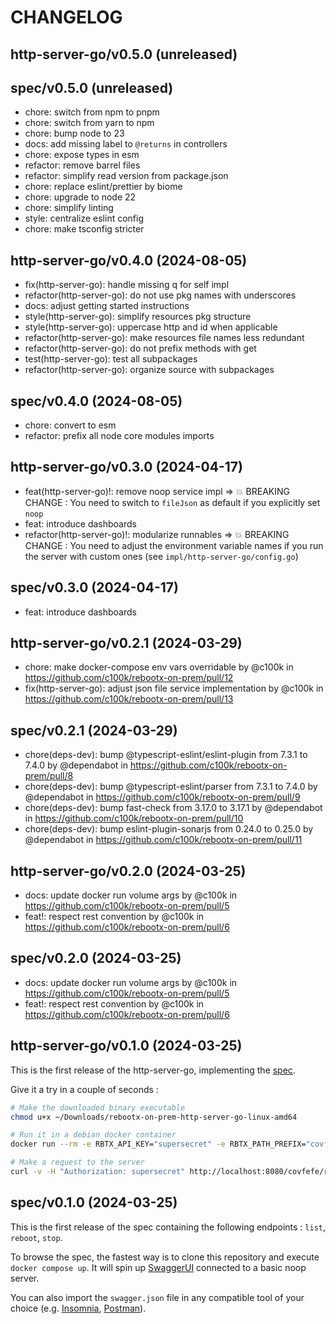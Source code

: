 # CHANGELOG

## http-server-go/v0.5.0 (unreleased)

## spec/v0.5.0 (unreleased)

* chore: switch from npm to pnpm
* chore: switch from yarn to npm
* chore: bump node to 23
* docs: add missing label to `@returns` in controllers
* chore: expose types in esm
* refactor: remove barrel files
* refactor: simplify read version from package.json
* chore: replace eslint/prettier by biome
* chore: upgrade to node 22
* chore: simplify linting
* style: centralize eslint config
* chore: make tsconfig stricter

## http-server-go/v0.4.0 (2024-08-05)

* fix(http-server-go): handle missing q for self impl
* refactor(http-server-go): do not use pkg names with underscores
* docs: adjust getting started instructions
* style(http-server-go): simplify resources pkg structure
* style(http-server-go): uppercase http and id when applicable
* refactor(http-server-go): make resources file names less redundant
* refactor(http-server-go): do not prefix methods with get
* test(http-server-go): test all subpackages
* refactor(http-server-go): organize source with subpackages

## spec/v0.4.0 (2024-08-05)

* chore: convert to esm
* refactor: prefix all node core modules imports

## http-server-go/v0.3.0 (2024-04-17)

* feat(http-server-go)!: remove noop service impl => 💥 BREAKING CHANGE : You need to switch to `fileJson` as default if you explicitly set `noop`
* feat: introduce dashboards
* refactor(http-server-go)!: modularize runnables => 💥 BREAKING CHANGE : You need to adjust the environment variable names if you run the server with custom ones (see `impl/http-server-go/config.go`)

## spec/v0.3.0 (2024-04-17)

* feat: introduce dashboards

## http-server-go/v0.2.1 (2024-03-29)

* chore: make docker-compose env vars overridable by @c100k in https://github.com/c100k/rebootx-on-prem/pull/12
* fix(http-server-go): adjust json file service implementation by @c100k in https://github.com/c100k/rebootx-on-prem/pull/13

## spec/v0.2.1 (2024-03-29)

* chore(deps-dev): bump @typescript-eslint/eslint-plugin from 7.3.1 to 7.4.0 by @dependabot in https://github.com/c100k/rebootx-on-prem/pull/8
* chore(deps-dev): bump @typescript-eslint/parser from 7.3.1 to 7.4.0 by @dependabot in https://github.com/c100k/rebootx-on-prem/pull/9
* chore(deps-dev): bump fast-check from 3.17.0 to 3.17.1 by @dependabot in https://github.com/c100k/rebootx-on-prem/pull/10
* chore(deps-dev): bump eslint-plugin-sonarjs from 0.24.0 to 0.25.0 by @dependabot in https://github.com/c100k/rebootx-on-prem/pull/11

## http-server-go/v0.2.0 (2024-03-25)

* docs: update docker run volume args by @c100k in https://github.com/c100k/rebootx-on-prem/pull/5
* feat!: respect rest convention by @c100k in https://github.com/c100k/rebootx-on-prem/pull/6

## spec/v0.2.0 (2024-03-25)

* docs: update docker run volume args by @c100k in https://github.com/c100k/rebootx-on-prem/pull/5
* feat!: respect rest convention by @c100k in https://github.com/c100k/rebootx-on-prem/pull/6

## http-server-go/v0.1.0 (2024-03-25)

This is the first release of the http-server-go, implementing the [spec](https://github.com/c100k/rebootx-on-prem/releases/tag/spec%2Fv0.1.0).

Give it a try in a couple of seconds :

```sh
# Make the downloaded binary executable
chmod u+x ~/Downloads/rebootx-on-prem-http-server-go-linux-amd64

# Run it in a debian docker container
docker run --rm -e RBTX_API_KEY="supersecret" -e RBTX_PATH_PREFIX="covfefe" -p "8080:8080" -v ~/Downloads/rebootx-on-prem-http-server-go-linux-amd64:/http-server-go debian:latest /http-server-go

# Make a request to the server
curl -v -H "Authorization: supersecret" http://localhost:8080/covfefe/runnables
```

## spec/v0.1.0 (2024-03-25)

This is the first release of the spec containing the following endpoints : `list`, `reboot`, `stop`.

To browse the spec, the fastest way is to clone this repository and execute `docker compose up`. It will spin up [SwaggerUI](https://swagger.io/tools/swagger-ui) connected to a basic noop server.

You can also import the `swagger.json` file in any compatible tool of your choice (e.g. [Insomnia](https://github.com/Kong/insomnia/releases), [Postman](https://github.com/postmanlabs)).

